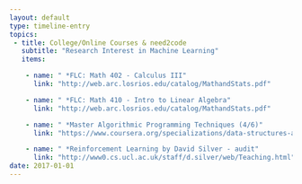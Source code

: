 ```yaml
---
layout: default
type: timeline-entry
topics:
 - title: College/Online Courses & need2code
   subtitle: "Research Interest in Machine Learning"
   items:

    - name: " *FLC: Math 402 - Calculus III"
      link: "http://web.arc.losrios.edu/catalog/MathandStats.pdf"

    - name: " *FLC: Math 410 - Intro to Linear Algebra"
      link: "http://web.arc.losrios.edu/catalog/MathandStats.pdf"

    - name: " *Master Algorithmic Programming Techniques (4/6)"
      link: "https://www.coursera.org/specializations/data-structures-algorithms"

    - name: " *Reinforcement Learning by David Silver - audit"
      link: "http://www0.cs.ucl.ac.uk/staff/d.silver/web/Teaching.html"
date: 2017-01-01
---
```


